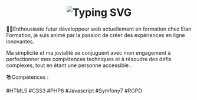 ### 

<div align="center">
    <h1>
        <img src="https://readme-typing-svg.herokuapp.com?font=Jetbrains+mono&size=40&duration=3000&color=33FF33&center=true&vCenter=true&width=435&lines=Hey..+I'm+Lucas;This+is..;..my+Github..;" alt="Typing SVG"/>
    </h1>
</div>

👨‍💻Enthousiaste  futur développeur web actuellement en formation chez Elan Formation, je suis animé par la passion de créer des expériences en ligne innovantes.

 Ma simplicité et ma jovialité se conjuguent avec mon engagement à perfectionner mes compétences techniques et à résoudre des défis complexes, tout en étant une personne accessible .

📚Compétences :

#HTML5
#CSS3
#PHP8
#Javascript
#Symfony7
#RGPD
